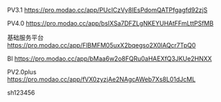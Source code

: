 PV3.1  https://pro.modao.cc/app/PUcICzVy8IEsPdomQATPfgagfd92zjS 

PV4.0  https://pro.modao.cc/app/bsIXSa7DFZLgNKEYUHAtFFmLttPSfMB  

基础服务平台  https://pro.modao.cc/app/FlBMFM05uxX2bqegso2X0lAQcr7TpQ0  

BI  https://pro.modao.cc/app/bMaa6w2o8FQRu0aHAEXfQ3JKUe2HNXX

PV2.0plus  https://pro.modao.cc/app/fVX0zyzjAe2NAgcAWeb7Xs8L01dJcML

sh123456